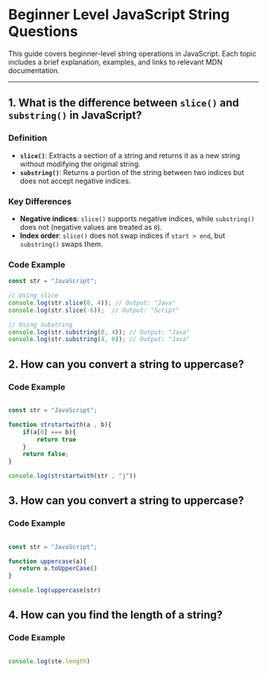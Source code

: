 # Beginner Level JavaScript String Questions

This guide covers beginner-level string operations in JavaScript. Each topic includes a brief explanation, examples, and links to relevant MDN documentation.

---

## 1. What is the difference between `slice()` and `substring()` in JavaScript?

### **Definition**
- **`slice()`**: Extracts a section of a string and returns it as a new string without modifying the original string.
- **`substring()`**: Returns a portion of the string between two indices but does not accept negative indices.

### **Key Differences**
- **Negative indices**: `slice()` supports negative indices, while `substring()` does not (negative values are treated as `0`).
- **Index order**: `slice()` does not swap indices if `start > end`, but `substring()` swaps them.

### **Code Example**
```javascript
const str = "JavaScript";

// Using slice
console.log(str.slice(0, 4)); // Output: "Java"
console.log(str.slice(-6));  // Output: "Script"

// Using substring
console.log(str.substring(0, 4)); // Output: "Java"
console.log(str.substring(4, 0)); // Output: "Java"


```
## 2. How can you convert a string to uppercase?

### **Code Example**
```javascript

const str = "JavaScript";

function strstartwith(a , b){
    if(a[0] === b){
        return true
    }
    return false;
}

console.log(strstartwith(str , "j"))


```

## 3. How can you convert a string to uppercase?

### **Code Example**
```javascript

const str = "JavaScript";

function uppercase(a){
   return a.toUpperCase()
}

console.log(uppercase(str)


```
## 4. How can you find the length of a string? 

### **Code Example**
```javascript

console.log(ste.length)

```


